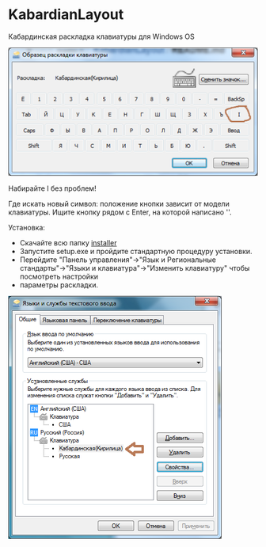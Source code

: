 # KabardianLayout
Кабардинская раскладка клавиатуры для Windows OS


![Layout](/KbdDemo.png)



Набирайте I без проблем! 

Где искать новый символ: положение кнопки зависит от модели клавиатуры. Ищите кнопку рядом с Enter, на которой написано '\'.

Установка:
- Скачайте всю папку [installer](https://github.com/capone212/KabardianLayout/releases/download/0.1/installer.zip)
- Запустите setup.exe и пройдите стандартную процедуру установки.
- Перейдите "Панель управления"->"Язык и Региональные стандарты"->"Языки и клавиатура"->"Изменить клавиатуру" чтобы посмотреть настройки
- параметры раскладки.

![Layouts list](/kbdDemo2.png)
